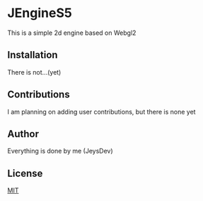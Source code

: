 # JEngineS5

This is a simple 2d engine based on Webgl2

## Installation

There is not...(yet)

## Contributions

I am planning on adding user contributions, but there is none yet

## Author

Everything is done by me (JeysDev)

## License

[MIT](https://choosealicense.com/licenses/mit/)
